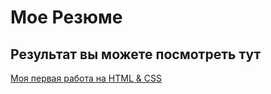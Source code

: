 # Мое Резюме

## Результат вы можете посмотреть тут

[Моя первая работа на HTML & CSS](https://dene1.github.io/Resume/resume.html)


